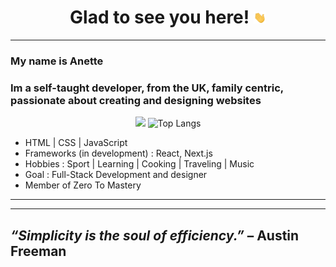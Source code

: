 <div> 
<h1 align="center" >Glad to see you here! <img src="Hi.gif" width="20px"></h1>

<hr>
<h3>My name is Anette</h3>

<h3> Im a self-taught developer, from the UK, family centric, passionate about creating and designing websites </h3>

<p align='center'>
<img src="https://github-readme-stats.vercel.app/api?username=redsquirrrel&show_icons=true&theme=radical" >

<img src="https://github-readme-stats.vercel.app/api/top-langs/?username=redsquirrrel&layout=compact" alt="Top Langs">
</p>

<ul>
  <li>HTML | CSS | JavaScript </li>
  <li>Frameworks (in development) : React, Next.js </li>
  <li>Hobbies : Sport | Learning | Cooking | Traveling | Music</li>
  <li>Goal : Full-Stack Development and designer </li>
  <li>Member of Zero To Mastery</li>
</ul>
 <hr>
 <hr>
<h2><i> “Simplicity is the soul of efficiency.” </i> – Austin Freeman </h2> 
</div>
